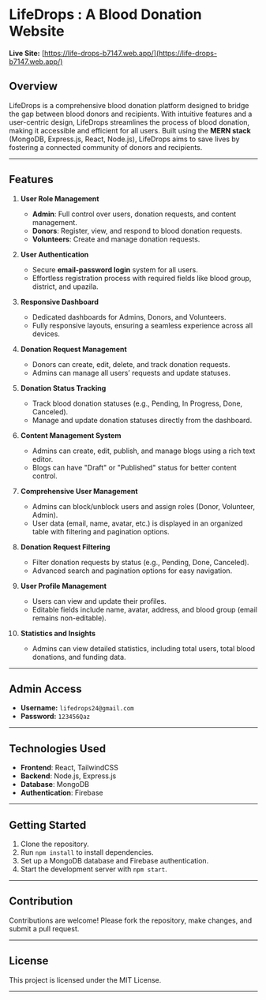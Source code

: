 # LifeDrops : A Blood Donation Website

**Live Site:** [https://life-drops-b7147.web.app/](https://life-drops-b7147.web.app/)

## Overview

LifeDrops is a comprehensive blood donation platform designed to bridge the gap between blood donors and recipients. With intuitive features and a user-centric design, LifeDrops streamlines the process of blood donation, making it accessible and efficient for all users. Built using the **MERN stack** (MongoDB, Express.js, React, Node.js), LifeDrops aims to save lives by fostering a connected community of donors and recipients.

---

## Features

1. **User Role Management**

   - **Admin**: Full control over users, donation requests, and content management.
   - **Donors**: Register, view, and respond to blood donation requests.
   - **Volunteers**: Create and manage donation requests.

2. **User Authentication**

   - Secure **email-password login** system for all users.
   - Effortless registration process with required fields like blood group, district, and upazila.

3. **Responsive Dashboard**

   - Dedicated dashboards for Admins, Donors, and Volunteers.
   - Fully responsive layouts, ensuring a seamless experience across all devices.

4. **Donation Request Management**

   - Donors can create, edit, delete, and track donation requests.
   - Admins can manage all users’ requests and update statuses.

5. **Donation Status Tracking**

   - Track blood donation statuses (e.g., Pending, In Progress, Done, Canceled).
   - Manage and update donation statuses directly from the dashboard.

6. **Content Management System**

   - Admins can create, edit, publish, and manage blogs using a rich text editor.
   - Blogs can have "Draft" or "Published" status for better content control.

7. **Comprehensive User Management**

   - Admins can block/unblock users and assign roles (Donor, Volunteer, Admin).
   - User data (email, name, avatar, etc.) is displayed in an organized table with filtering and pagination options.

8. **Donation Request Filtering**

   - Filter donation requests by status (e.g., Pending, Done, Canceled).
   - Advanced search and pagination options for easy navigation.

9. **User Profile Management**

   - Users can view and update their profiles.
   - Editable fields include name, avatar, address, and blood group (email remains non-editable).

10. **Statistics and Insights**
    - Admins can view detailed statistics, including total users, total blood donations, and funding data.

---

## Admin Access

- **Username:** `lifedrops24@gmail.com`
- **Password:** `123456Qaz`

---

## Technologies Used

- **Frontend**: React, TailwindCSS
- **Backend**: Node.js, Express.js
- **Database**: MongoDB
- **Authentication**: Firebase

---

## Getting Started

1. Clone the repository.
2. Run `npm install` to install dependencies.
3. Set up a MongoDB database and Firebase authentication.
4. Start the development server with `npm start`.

---

## Contribution

Contributions are welcome! Please fork the repository, make changes, and submit a pull request.

---

## License

This project is licensed under the MIT License.

---
